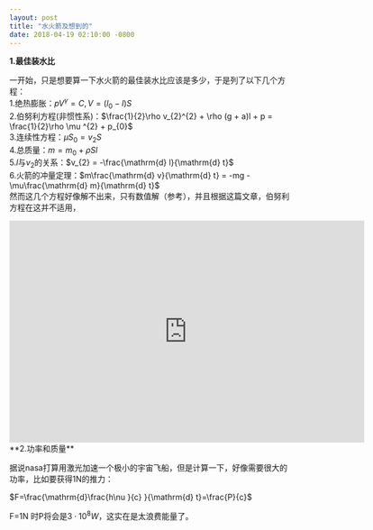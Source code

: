 ```yaml
---
layout: post
title: "水火箭及想到的"
date: 2018-04-19 02:10:00 -0800
---
```

**1.最佳装水比**

  一开始，只是想要算一下水火箭的最佳装水比应该是多少，于是列了以下几个方程：  
1.绝热膨胀：$p V^{\gamma}=C , V = (l_{0} - l)S$  
2.伯努利方程(非惯性系)：$\frac{1}{2}\rho v_{2}^{2} + \rho (g + a)l + p = \frac{1}{2}\rho \mu ^{2} + p_{0}$  
3.连续性方程：$\mu S_{0} = v_{2}S$  
4.总质量：$m = m_{0} + \rho S l$  
5.$l$与$v_{2}$的关系：$v_{2} = -\frac{\mathrm{d} l}{\mathrm{d} t}$  
6.火箭的冲量定理：$m\frac{\mathrm{d} v}{\mathrm{d} t} = -mg -\mu\frac{\mathrm{d} m}{\mathrm{d} t}$  
然而这几个方程好像解不出来，只有数值解（参考），并且根据这篇文章，伯努利方程在这并不适用，

<iframe width="630" height="394" src="https://www.useloom.com/embed/3f0f645a9b204d3cb8796435adc54838" frameborder="0" webkitallowfullscreen mozallowfullscreen allowfullscreen></iframe>
**2.功率和质量**

据说nasa打算用激光加速一个极小的宇宙飞船，但是计算一下，好像需要很大的功率，比如要获得1N的推力：  

$F=\frac{\mathrm{d}\frac{h\nu }{c} }{\mathrm{d} t}=\frac{P}{c}$

F=1N 时P将会是$3 \cdot 10^{8} W$，这实在是太浪费能量了。





